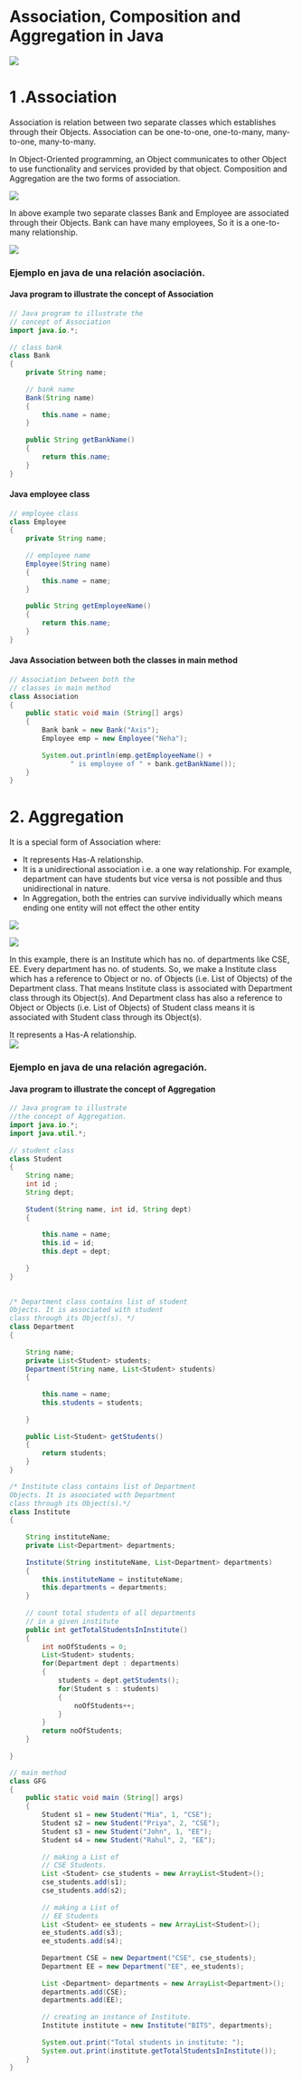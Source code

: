 # Association, Composition and Aggregation in Java

![](https://github.com/crodrigr/mintic_ciclo_2/blob/main/recursos/img/Associatn.png)

# 1 .Association

Association is relation between two separate classes which establishes through their Objects. Association can be one-to-one, one-to-many, many-to-one, many-to-many. 

In Object-Oriented programming, an Object communicates to other Object to use functionality and services provided by that object. Composition and Aggregation are the two forms of association. 

![](https://github.com/crodrigr/mintic_ciclo_2/blob/main/recursos/img/example-associatn.png)

In above example two separate classes Bank and Employee are associated through their Objects. Bank can have many employees, So it is a one-to-many relationship. 

![](https://github.com/crodrigr/mintic_ciclo_2/blob/main/recursos/img/example-associatn1.png)

### Ejemplo en java de una relación asociación. 

#### Java program to illustrate the concept of Association
```java
// Java program to illustrate the
// concept of Association
import java.io.*;
 
// class bank
class Bank
{
    private String name;
     
    // bank name
    Bank(String name)
    {
        this.name = name;
    }
     
    public String getBankName()
    {
        return this.name;
    }
}
```
#### Java employee class
```java
// employee class
class Employee
{
    private String name;
     
    // employee name
    Employee(String name)
    {
        this.name = name;
    }
     
    public String getEmployeeName()
    {
        return this.name;
    }
}

```
#### Java Association between both the classes in main method
```java
// Association between both the
// classes in main method
class Association
{
    public static void main (String[] args)
    {
        Bank bank = new Bank("Axis");
        Employee emp = new Employee("Neha");
         
        System.out.println(emp.getEmployeeName() +
               " is employee of " + bank.getBankName());
    }
}
```
# 2. Aggregation

It is a special form of Association where:  

- It represents Has-A relationship.
- It is a unidirectional association i.e. a one way relationship. For example, department can have students but vice versa is not possible and thus unidirectional in nature.
- In Aggregation, both the entries can survive individually which means ending one entity will not effect the other entity

![](https://github.com/crodrigr/mintic_ciclo_2/blob/main/recursos/img/example-associatn2.png)

![](https://github.com/crodrigr/mintic_ciclo_2/blob/main/recursos/img/example-associatn3.jpg)

In this example, there is an Institute which has no. of departments like CSE, EE. Every department has no. of students. So, we make a Institute class which has a reference to Object or no. of Objects (i.e. List of Objects) of the Department class. That means Institute class is associated with Department class through its Object(s). And Department class has also a reference to Object or Objects (i.e. List of Objects) of Student class means it is associated with Student class through its Object(s). 

It represents a Has-A relationship.  
![](https://github.com/crodrigr/mintic_ciclo_2/blob/main/recursos/img/example-associatn4.png)

### Ejemplo en java de una relación agregación. 

#### Java program to illustrate the concept of Aggregation
```java
// Java program to illustrate
//the concept of Aggregation.
import java.io.*;
import java.util.*;
 
// student class
class Student
{
    String name;
    int id ;
    String dept;
     
    Student(String name, int id, String dept)
    {
         
        this.name = name;
        this.id = id;
        this.dept = dept;
         
    }
}
 
```

```java
/* Department class contains list of student
Objects. It is associated with student
class through its Object(s). */
class Department
{
     
    String name;
    private List<Student> students;
    Department(String name, List<Student> students)
    {
         
        this.name = name;
        this.students = students;
         
    }
     
    public List<Student> getStudents()
    {
        return students;
    }
}
```

```java
/* Institute class contains list of Department
Objects. It is asoociated with Department
class through its Object(s).*/
class Institute
{
     
    String instituteName;
    private List<Department> departments;
     
    Institute(String instituteName, List<Department> departments)
    {
        this.instituteName = instituteName;
        this.departments = departments;
    }
     
    // count total students of all departments
    // in a given institute
    public int getTotalStudentsInInstitute()
    {
        int noOfStudents = 0;
        List<Student> students;
        for(Department dept : departments)
        {
            students = dept.getStudents();
            for(Student s : students)
            {
                noOfStudents++;
            }
        }
        return noOfStudents;
    }
     
}
```

```java
// main method
class GFG
{
    public static void main (String[] args)
    {
        Student s1 = new Student("Mia", 1, "CSE");
        Student s2 = new Student("Priya", 2, "CSE");
        Student s3 = new Student("John", 1, "EE");
        Student s4 = new Student("Rahul", 2, "EE");
     
        // making a List of
        // CSE Students.
        List <Student> cse_students = new ArrayList<Student>();
        cse_students.add(s1);
        cse_students.add(s2);
         
        // making a List of
        // EE Students
        List <Student> ee_students = new ArrayList<Student>();
        ee_students.add(s3);
        ee_students.add(s4);
         
        Department CSE = new Department("CSE", cse_students);
        Department EE = new Department("EE", ee_students);
         
        List <Department> departments = new ArrayList<Department>();
        departments.add(CSE);
        departments.add(EE);
         
        // creating an instance of Institute.
        Institute institute = new Institute("BITS", departments);
         
        System.out.print("Total students in institute: ");
        System.out.print(institute.getTotalStudentsInInstitute());
    }
}
```
